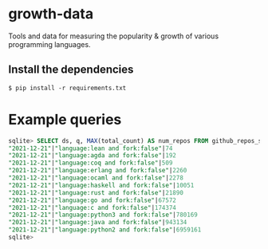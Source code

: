 # growth-data

Tools and data for measuring the popularity & growth of various programming languages.

## Install the dependencies

```console
$ pip install -r requirements.txt
```

# Example queries

```sql
sqlite> SELECT ds, q, MAX(total_count) AS num_repos FROM github_repos_search GROUP BY q ORDER BY 3;
"2021-12-21"|"language:lean and fork:false"|74
"2021-12-21"|"language:agda and fork:false"|192
"2021-12-21"|"language:coq and fork:false"|509
"2021-12-21"|"language:erlang and fork:false"|2260
"2021-12-21"|"language:ocaml and fork:false"|2278
"2021-12-21"|"language:haskell and fork:false"|10051
"2021-12-21"|"language:rust and fork:false"|21890
"2021-12-21"|"language:go and fork:false"|67572
"2021-12-21"|"language:c and fork:false"|174374
"2021-12-21"|"language:python3 and fork:false"|780169
"2021-12-21"|"language:java and fork:false"|943134
"2021-12-21"|"language:python2 and fork:false"|6959161
sqlite>
```